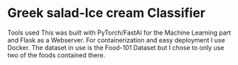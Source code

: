 # Greek salad-Ice cream Classifier
Tools used
This was built with PyTorch/FastAI for the Machine Learning part and Flask as a Webserver. For containerization and easy deployment I use Docker. The dataset in use is the Food-101 Dataset but I chose to only use two of the foods contained there.
